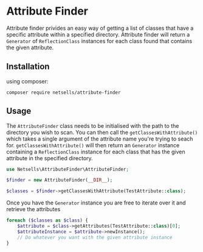 # Attribute Finder
Attribute finder privides an easy way of getting a list of classes that have a specific attribute within a specified directory. Attribute finder will return a `Generator` of `ReflectionClass` instances for each class found that contains the given attribute.

## Installation

using composer:

```
composer require netsells/attribute-finder
```

## Usage
The `AttributeFinder` class needs to be initialised with the path to the directory you wish to scan. You can then call the
`getClassesWithAttribute()` which takes a single argument of the attribute name you're trying to seach for. `getClassesWithAttribute()` will then return an `Generator` instance containing a `ReflectionClass` instance for each class that has the given attribute in the specified directory.

```php
use Netsells\AttributeFinder\AttributeFinder;

$finder = new AttributeFinder(__DIR__);

$classes = $finder->getClassesWithAttribute(TestAttribute::class);
```

Once you have the `Generator` instance you are free to iterate over it and retrieve the attributes
```php
foreach ($classes as $class) {
    $attribute = $class->getAttributes(TestAttribute::class)[0];
    $attributeInstance = $attribute->newInstance();
    // Do whatever you want with the given attribute instance
}
```